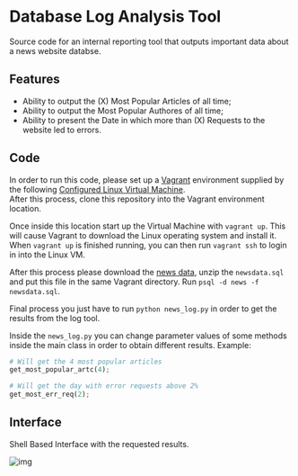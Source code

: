 # Database Log Analysis Tool

Source code for an internal reporting tool that outputs important data about a news website databse.

## Features

- Ability to output the (X) Most Popular Articles of all time;
- Ability to output the Most Popular Authores of all time;
- Ability to present the Date in which more than (X) Requests to the website led to errors.

## Code

In order to run this code, please set up a [Vagrant](https://www.vagrantup.com/) environment supplied by the following [Configured Linux Virtual Machine](https://d17h27t6h515a5.cloudfront.net/topher/2017/August/59822701_fsnd-virtual-machine/fsnd-virtual-machine.zip).  
After this process, clone this repository into the Vagrant environment location.

Once inside this location start up the Virtual Machine with `vagrant up`.
This will cause Vagrant to download the Linux operating system and install it.
When `vagrant up` is finished running, you can then run `vagrant ssh` to login in into the Linux VM.

After this process please download the [news data](https://d17h27t6h515a5.cloudfront.net/topher/2016/August/57b5f748_newsdata/newsdata.zip), unzip the `newsdata.sql` and put this file in the same Vagrant directory.
Run `psql -d news -f newsdata.sql`.

Final process you just have to run `python news_log.py` in order to get the results from the log tool.

Inside the `news_log.py` you can change parameter values of some methods inside the main class in order to obtain different results.
Example:
```python
# Will get the 4 most popular articles
get_most_popular_artc(4);

# Will get the day with error requests above 2%
get_most_err_req(2);
```

## Interface

Shell Based Interface with the requested results.  


![img](http://i.imgur.com/Flr4P7H.png)

